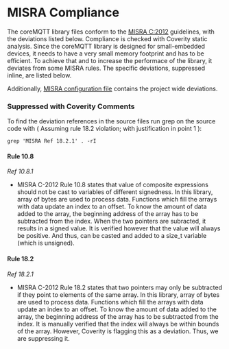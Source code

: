 # MISRA Compliance

The coreMQTT library files conform to the [MISRA C:2012](https://www.misra.org.uk/misra-c)
guidelines, with the deviations listed below. Compliance is checked with Coverity static analysis.
Since the coreMQTT library is designed for small-embedded devices, it needs to have a very small memory footprint and has to
be efficient. To achieve that and to increase the performace of the library, it deviates from some MISRA rules.
The specific deviations, suppressed inline, are listed below.

Additionally, [MISRA configuration file](https://github.com/FreeRTOS/FreeRTOS-Plus-TCP/blob/main/test/Coverity/coverity_misra.config) contains the project wide deviations.

### Suppressed with Coverity Comments
To find the deviation references in the source files run grep on the source code
with ( Assuming rule 18.2 violation; with justification in point 1 ):
```
grep 'MISRA Ref 18.2.1' . -rI
```
#### Rule 10.8

_Ref 10.8.1_

- MISRA C-2012 Rule 10.8 states that value of composite expressions should not be cast
  to variables of different signedness. In this library, array of bytes are used to
  process data. Functions which fill the arrays with data update an index to an
  offset. To know the amount of data added to the array, the beginning address of the
  array has to be subtracted from the index. When the two pointers are subracted, it
  results in a signed value. It is verified however that the value will always be positive.
  And thus, can be casted and added to a size_t variable (which is unsigned).

#### Rule 18.2

_Ref 18.2.1_

- MISRA C-2012 Rule 18.2 states that two pointers may only be subtracted if they point
  to elements of the same array. In this library, array of bytes are used to process
  data. Functions which fill the arrays with data update an index to an offset.
  To know the amount of data added to the array, the beginning address of the array has
  to be subtracted from the index. It is manually verified that the index will always be
  within bounds of the array. However, Coverity is flagging this as a deviation. Thus, we
  are suppressing it.
